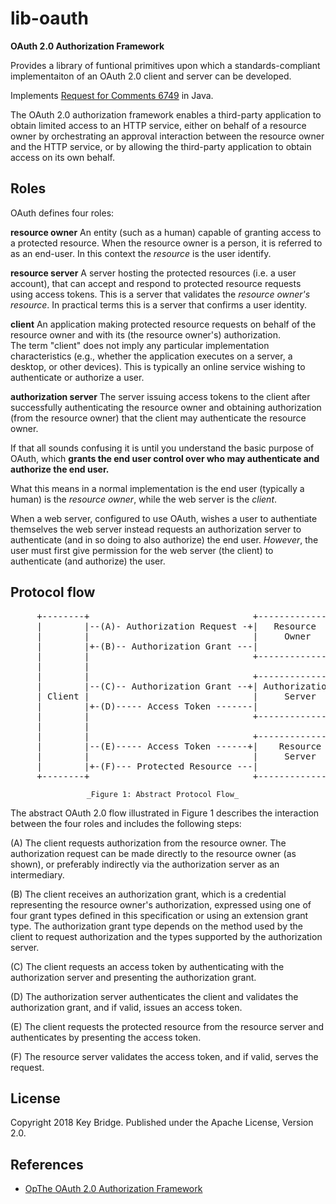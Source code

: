 # lib-oauth

**OAuth 2.0 Authorization Framework**

Provides a library of funtional primitives upon which a standards-compliant implementaiton of an OAuth 2.0 client and server can be developed. 

Implements [Request for Comments 6749](https://tools.ietf.org/html/rfc6749) in Java.

The OAuth 2.0 authorization framework enables a third-party
application to obtain limited access to an HTTP service, either on
behalf of a resource owner by orchestrating an approval interaction
between the resource owner and the HTTP service, or by allowing the
third-party application to obtain access on its own behalf.

## Roles 

OAuth defines four roles:

**resource owner**
An entity (such as a human) capable of granting access to a protected resource.
When the resource owner is a person, it is referred to as an
end-user. In this context the _resource_ is the user identify.

**resource server**
A server hosting the protected resources (i.e. a user account), that 
can accept and respond to protected resource requests using access tokens.
This is a server that validates the _resource owner's resource_.
In practical terms this is a server that confirms a user identity.

**client**
An application making protected resource requests on behalf of the
resource owner and with its (the resource owner's) authorization.  
The term "client" does not imply any particular implementation characteristics (e.g.,
whether the application executes on a server, a desktop, or other
devices). This is typically an online service wishing to authenticate
or authorize a user.

**authorization server**
The server issuing access tokens to the client after successfully
authenticating the resource owner and obtaining authorization (from the 
resource owner) that the client may authenticate the resource owner.

If that all sounds confusing it is until you understand the basic 
purpose of OAuth, which **grants the end user control over who may authenticate and authorize the end user.**

What this means in a normal implementation is the end user (typically a human) is the _resource owner_, while the web server is the _client_. 

When a web server, configured to use OAuth, wishes a user to authentiate themselves the web server
instead requests an authorization server to authenticate (and in so doing to also authorize)
the end user. _However_, the user must first give permission for the web server (the client)
to authenticate (and authorize) the user.

## Protocol flow

<pre>
     +--------+                               +---------------+
     |        |--(A)- Authorization Request -+|   Resource    |
     |        |                               |     Owner     |
     |        |+-(B)-- Authorization Grant ---|               |
     |        |                               +---------------+
     |        |
     |        |                               +---------------+
     |        |--(C)-- Authorization Grant --+| Authorization |
     | Client |                               |     Server    |
     |        |+-(D)----- Access Token -------|               |
     |        |                               +---------------+
     |        |
     |        |                               +---------------+
     |        |--(E)----- Access Token ------+|    Resource   |
     |        |                               |     Server    |
     |        |+-(F)--- Protected Resource ---|               |
     +--------+                               +---------------+
</pre>
                     _Figure 1: Abstract Protocol Flow_

The abstract OAuth 2.0 flow illustrated in Figure 1 describes the
interaction between the four roles and includes the following steps:
 
(A)  The client requests authorization from the resource owner.  The
authorization request can be made directly to the resource owner
(as shown), or preferably indirectly via the authorization
server as an intermediary.

(B)  The client receives an authorization grant, which is a
credential representing the resource owner's authorization,
expressed using one of four grant types defined in this
specification or using an extension grant type.  The
authorization grant type depends on the method used by the
client to request authorization and the types supported by the
authorization server.

(C)  The client requests an access token by authenticating with the
authorization server and presenting the authorization grant.

(D)  The authorization server authenticates the client and validates
the authorization grant, and if valid, issues an access token.

(E)  The client requests the protected resource from the resource
server and authenticates by presenting the access token.

(F)  The resource server validates the access token, and if valid,
serves the request.


## License

Copyright 2018 Key Bridge. Published under the Apache License, Version 2.0.
 
 
## References

 * [OpThe OAuth 2.0 Authorization Framework](https://tools.ietf.org/html/rfc6749)

